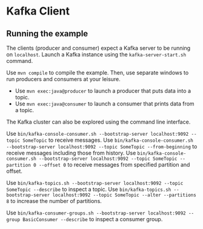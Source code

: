# Kafka Client

## Running the example

The clients (producer and consumer) expect a Kafka server to be running on `localhost`.
Launch a Kafka instance using the `kafka-server-start.sh` command.

Use `mvn compile` to compile the example.
Then, use separate windows to run producers and consumers at your leisure.

- Use `mvn exec:java@producer` to launch a producer that puts data into a topic.
- Use `mvn exec:java@consumer` to launch a consumer that prints data from a topic.

The Kafka cluster can also be explored using the command line interface.

Use `bin/kafka-console-consumer.sh --bootstrap-server localhost:9092 --topic SomeTopic` to receive messages.
Use `bin/kafka-console-consumer.sh --bootstrap-server localhost:9092 --topic SomeTopic --from-beginning` to receive messages including those from history.
Use `bin/kafka-console-consumer.sh --bootstrap-server localhost:9092 --topic SomeTopic --partition 0 --offset 0` to receive messages from specified partition and offset.

Use `bin/kafka-topics.sh --bootstrap-server localhost:9092 --topic SomeTopic --describe` to inspect a topic.
Use `bin/kafka-topics.sh --bootstrap-server localhost:9092 --topic SomeTopic --alter --partitions 8` to increase the number of partitions.

Use `bin/kafka-consumer-groups.sh --bootstrap-server localhost:9092 --group BasicConsumer --describe` to inspect a consumer group.

